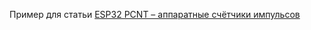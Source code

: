 Пример для статьи [ESP32 PCNT – аппаратные счётчики импульсов](https://kotyara12.ru/iot/esp32-pcnt/)